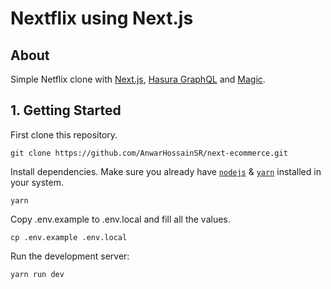 # Nextflix using Next.js

## About

Simple Netflix clone with [Next.js](https://nextjs.org/), [Hasura GraphQL](https://hasura.io/) and [Magic](https://magic.link/).

## 1. Getting Started

First clone this repository.

```
git clone https://github.com/AnwarHossainSR/next-ecommerce.git
```

Install dependencies. Make sure you already have [`nodejs`](https://nodejs.org/en/) & [`yarn`](https://yarnpkg.com/) installed in your system.

```
yarn
```

Copy .env.example to .env.local and fill all the values.

```
cp .env.example .env.local
```

Run the development server:

```
yarn run dev
```
